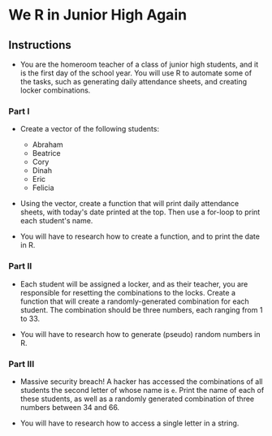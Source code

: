 # We R in Junior High Again

## Instructions

* You are the homeroom teacher of a class of junior high students, and it is the first day of the school year. You will use R to automate some of the tasks, such as generating daily attendance sheets, and creating locker combinations.

### Part I

* Create a vector of the following students:

  * Abraham
  * Beatrice
  * Cory
  * Dinah
  * Eric
  * Felicia

* Using the vector, create a function that will print daily attendance sheets, with today's date printed at the top. Then use a for-loop to print each student's name.

* You will have to research how to create a function, and to print the date in R.

### Part II

* Each student will be assigned a locker, and as their teacher, you are responsible for resetting the combinations to the locks. Create a function that will create a randomly-generated combination for each student. The combination should be three numbers, each ranging from 1 to 33.

* You will have to research how to generate (pseudo) random numbers in R.

### Part III

* Massive security breach! A hacker has accessed the combinations of all students the second letter of whose name is `e`. Print the name of each of these students, as well as a randomly generated combination of three numbers between 34 and 66. 

* You will have to research how to access a single letter in a string.
